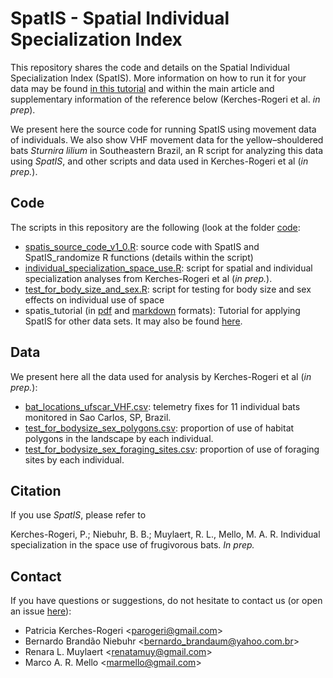 # SpatIS - Spatial Individual Specialization Index

This repository shares the code and details on the Spatial Individual Specialization Index (SpatIS). More information on how to run it for your data may be found [in this tutorial](https://github.com/LEEClab/SpatIS/tree/master/spatis_tutorial) and within the main article and supplementary information of the reference below (Kerches-Rogeri et al. *in prep*). 

We present here the source code for running SpatIS using movement data of individuals. We also show VHF movement data for the yellow–shouldered bats *Sturnira lilium* in Southeastern Brazil, an R script for analyzing this data using *SpatIS*, and other scripts and data used in Kerches-Rogeri et al (*in prep.*).

## Code

The scripts in this repository are the following (look at the folder [code](https://github.com/LEEClab/SpatIS/tree/master/code):
- [spatis_source_code_v1_0.R](https://github.com/LEEClab/SpatIS/blob/master/code/spatis_source_code.R): source code with SpatIS and SpatIS_randomize R functions (details within the script)
- [individual_specialization_space_use.R](https://github.com/LEEClab/SpatIS/blob/master/code/individual_specialization_space_use.R): script for spatial and individual specialization analyses from Kerches-Rogeri et al (*in prep.*).
- [test_for_body_size_and_sex.R](https://github.com/LEEClab/SpatIS/blob/master/code/test_for_body_size_and_sex.R): script for testing for body size and sex effects on individual use of space
- spatis_tutorial (in [pdf](https://github.com/LEEClab/SpatIS/blob/master/code/spatis_tutorial.pdf) and [markdown](https://github.com/LEEClab/SpatIS/blob/master/code/spatis_tutorial.Rmd) formats): Tutorial for applying SpatIS for other data sets. It may also be found [here](https://github.com/LEEClab/SpatIS/tree/master/spatis_tutoria).

## Data

We present here all the data used for analysis by Kerches-Rogeri et al (*in prep.*):
- [bat_locations_ufscar_VHF.csv](https://github.com/LEEClab/SpatIS/blob/master/data/bat_locations_ufscar_VHF.csv): telemetry fixes for 11 individual bats monitored in Sao Carlos, SP, Brazil.
- [test_for_bodysize_sex_polygons.csv](https://github.com/LEEClab/SpatIS/blob/master/data/test_for_bodysize_sex_polygons.csv): proportion of use of habitat polygons in the landscape by each individual.
- [test_for_bodysize_sex_foraging_sites.csv](https://github.com/LEEClab/SpatIS/blob/master/data/test_for_bodysize_sex_foraging_sites.csv): proportion of use of foraging sites by each individual.

## Citation

If you use *SpatIS*, please refer to

Kerches-Rogeri, P.; Niebuhr, B. B.; Muylaert, R. L., Mello, M. A. R. Individual specialization in the space use of frugivorous bats. *In prep.*

## Contact

If you have questions or suggestions, do not hesitate to contact us (or open an issue [here](https://github.com/LEEClab/SpatIS/issues)):
+ Patricia Kerches-Rogeri <<parogeri@gmail.com>>  
+ Bernardo Brandão Niebuhr <<bernardo_brandaum@yahoo.com.br>>  
+ Renara L. Muylaert <<renatamuy@gmail.com>>  
+ Marco A. R. Mello <<marmello@gmail.com>>
